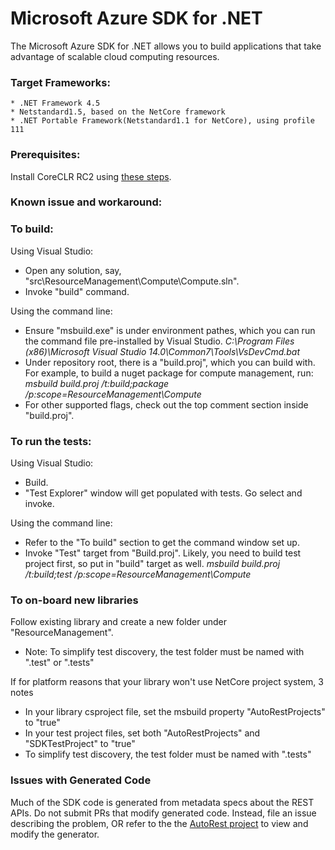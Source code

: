 # Microsoft Azure SDK for .NET

The Microsoft Azure SDK for .NET allows you to build applications
that take advantage of scalable cloud computing resources.

### Target Frameworks:

    * .NET Framework 4.5
    * Netstandard1.5, based on the NetCore framework 
    * .NET Portable Framework(Netstandard1.1 for NetCore), using profile 111

### Prerequisites:
  Install CoreCLR RC2 using [these steps](https://www.microsoft.com/net/core).

### Known issue and workaround:
   
### To build:

Using Visual Studio:

  - Open any solution, say, "src\ResourceManagement\Compute\Compute.sln".
  - Invoke "build" command.

Using the command line:

  - Ensure "msbuild.exe" is under environment pathes, which you can run the command file pre-installed by Visual Studio.
        *C:\Program Files (x86)\Microsoft Visual Studio 14.0\Common7\Tools\VsDevCmd.bat*
  - Under repository root, there is a "build.proj", which you can build with. For example, to build a nuget package for compute management, run:
        *msbuild build.proj /t:build;package /p:scope=ResourceManagement\Compute*
  - For other supported flags, check out the top comment section inside "build.proj".
   

### To run the tests:

Using Visual Studio:

  - Build.
  - "Test Explorer" window will get populated with tests. Go select and invoke.

Using the command line:

  - Refer to the "To build" section to get the command window set up.
  - Invoke "Test" target from "Build.proj". Likely, you need to build test project first, so put in "build" target as well. 
        *msbuild build.proj /t:build;test /p:scope=ResourceManagement\Compute*

### To on-board new libraries
Follow existing library and create a new folder under "ResourceManagement".
  - Note: To simplify test discovery, the test folder must be named with ".test" or ".tests"
  
If for platform reasons that your library won't use NetCore project system, 3 notes
  - In your library csproject file, set the msbuild property "AutoRestProjects" to "true"
  - In your test project files, set both "AutoRestProjects" and "SDKTestProject" to "true"
  - To simplify test discovery, the test folder must be named with ".tests"

### Issues with Generated Code
Much of the SDK code is generated from metadata specs about the REST APIs. Do not submit PRs that modify generated code. Instead, file an issue describing the problem, OR refer to the the [AutoRest project](AutoRest) to view and modify the generator. 

[AutoRest]:https://github.com/azure/autorest

